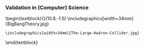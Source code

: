 <!-- Courtesy L.Nussbaum -->
### Validation in (Computer) Science

\begin{textblock}{}(10.8,-1.5)
            \includegraphics[width=34mm]{BigBangTheory.jpg}

    \includegraphics[width=34mm]{The-Large-Hadron-Collider.jpg}
\end{textblock}
